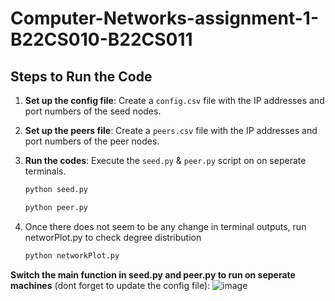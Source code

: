 # Computer-Networks-assignment-1-B22CS010-B22CS011

## Steps to Run the Code

1. **Set up the config file**: Create a `config.csv` file with the IP addresses and port numbers of the seed nodes.
2. **Set up the peers file**: Create a `peers.csv` file with the IP addresses and port numbers of the peer nodes.
3. **Run the codes**: Execute the `seed.py` & `peer.py` script on  on seperate terminals.

   ```bash
   python seed.py
   ```
   ```bash
   python peer.py
   ```

4. Once there does not seem to be any change in terminal outputs, run networPlot.py to check degree distribution
   ```bash
   python networkPlot.py
   ```
   
**Switch the main function in seed.py and peer.py to run on seperate machines** (dont forget to update the config file):
![image](https://github.com/user-attachments/assets/be124108-e79c-4b08-aee4-0f4f855c14f1)
